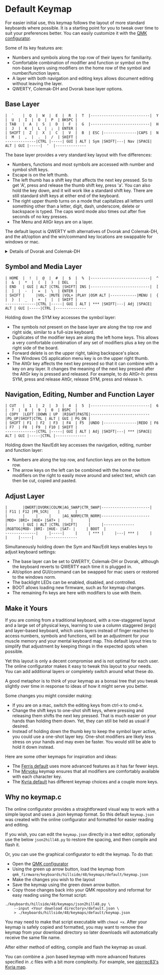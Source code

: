 # Default Keymap

For easier initial use, this keymap follows the layout of more standard keyboards where possible. It is a starting point for you to tweak over time to suit your preferences better. You can easily customize it with the [QMK configurator](https://config.qmk.fm/#/hillside/48/LAYOUT).

Some of its key features are:
- Numbers and symbols along the top row of their layers for familiarity.
- Comfortable combination of modifier and function or symbol on the non-base layers
  using modifiers on the home row of the symbol and number/function layers.
- A layer with both navigation and editing keys allows document editing without leaving the layer.
- QWERTY, Colemak-DH and Dvorak base layer options.

## Base Layer

```
|  `    |  Q  |  W  |  E  |  R  |  T  |---------------------------|  Y  |  U  |  I  |  O  |  P  | BKSPC |
| TAB   |  A  |  S  |  D  |  F  |  G  |---------------------------|  H  |  J  |  K  |  L  |  ;  | ENTER |
| SHIFT |  Z  |  X  |  C  |  V  |  B  | ESC |---------------|CAPS |  N  |  M  |  ,  |  .  |  /  | SHIFT |
--------------|CTRL |-----| GUI | ALT | Sym |SHIFT|---| Nav |SPACE| ALT | GUI |-----|  '  |--------------
```

The base layer provides a very standard key layout with five differences:

- Numbers, functions and most symbols are accessed with number and symbol shift keys.
- Escape is on the left thumb.
- The left thumb has a shift key that affects the next key pressed. So to get 'A', press and release the thumb shift key, press 'a'. You can also hold the key down, and it will work like a standard shift key. There are still standard shift keys at either end of the keyboard.
- The right upper thumb turns on a mode that capitalizes all letters until something other than a letter, digit, dash, underscore, delete or backspace is typed. The caps word mode also times out after five seconds of no key presses.
- The Menu and AltGr keys are on a layer.

The default layout is QWERTY with alternatives of Dvorak and Colemak-DH, and the alt/option and the win/command key locations are swappable for windows or mac.


<details>
<summary>Details of Dvorak and Colemak-DH</summary>
The Dvorak and Colemak-DH base layers
  have identical non-alpha and non-symbol keys as the QWERTY base layer.

```
Dvorak
|  `    |  '  |  ,  |  .  |  P  |  Y  |---------------------------|  F  |  G  |  C  |  R  |  L  | BKSPC |
| TAB   |  A  |  O  |  E  |  U  |  I  |---------------------------|  D  |  H  |  T  |  N  |  S  | ENTER |
| SHIFT |  ;  |  Q  |  J  |  K  |  X  | ESC |---------------|CAPS |  B  |  M  |  W  |  V  |  Z  | SHIFT |
--------------|CTRL |-----| GUI | ALT | Sym |SHIFT|---| Nav |SPACE| ALT | GUI |-----|  /  |--------------

Colemak-DH
|  `    |  Q  |  W  |  F  |  P  |  B  |---------------------------|  J  |  L  |  U  |  Y  |  ;  | BKSPC |
| TAB   |  A  |  R  |  S  |  T  |  G  |---------------------------|  M  |  N  |  E  |  I  |  O  | ENTER |
| SHIFT |  Z  |  X  |  C  |  D  |  V  | ESC |---------------|CAPS |  K  |  H  |  ,  |  .  |  /  | SHIFT |
--------------|CTRL |-----| GUI | ALT | Sym |SHIFT|---| Nav |SPACE| ALT | GUI |-----|  '  |--------------
```
</details>

## Symbol and Media Layer

```
| HOME  |  !  |  @  |  #  |  $  |  %  |---------------------------|  ^  |  &  |  *  |  (  |  )  | DEL   |
| END   | GUI | ALT |CTRL |SHIFT| INS |---------------------------|  [  |  ]  |  -  |  =  |  \  | ENTER |
| SHIFT |     |VOL- |MUTE |VOL+ |PLAY |OSM ALT |------------|MENU |  {  |  }  |  _  |  +  |  |  | SHIFT |
--------------|CTRL |-----| GUI | ALT | *** |SHIFT|---| Adj |SPACE| ALT | GUI |-----|CTRL |--------------
```
Holding down the SYM key accesses the symbol layer:

- The symbols not present on the base layer are along the top row and right side, similar to a full-size keyboard.
- Duplicates of the modifier keys are along the left home keys. This allows a very comfortable combination of any set of modifiers plus a key on the right side of the board.
- Forward delete is on the upper right, taking backspace's place.
- The Windows OS application menu key is on the upper right thumb.
- The AltGr key affects the next key pressed so that it can combine with a key on any layer. It changes the meaning of the next key pressed after the AltGr key is pressed and released. For example, to do AltGr-h: press SYM, press and release AltGr, release SYM, press and release h.

## Navigation, Editing, Number and Function Layer

```
| CUT   |  1  |  2  |  3  |  4  |  5  |---------------------------|  6  |  7  |  8  |  9  |  0  | BSPC  |
| COPY  |LEFT |DOWN | UP  |RIGHT|PASTE|---------------------------|PG_UP|SHIFT|CTRL | ALT | GUI | PG_DN |
| SHIFT | F1  | F2  | F3  | F4  | F5  |UNDO |---------------|REDO | F6  | F7  | F8  | F9  | F10 | SHIFT |
--------------|CTRL |-----| GUI | ALT | Adj |SHIFT|---| *** |SPACE| ALT | GUI |-----|CTRL |--------------
```
Holding down the Nav/Edit key accesses the navigation, editing, number and function layer:

- Numbers are along the top row, and function keys are on the bottom row.
- The arrow keys on the left can be combined with the home row modifiers on the right to easily move around and select text, which can then be cut, copied and pasted.


## Adjust Layer
```
|       |QWERT|DVORK|COLMK|AG_SWAP|CTR_SWAP|----------------------|     | F11 | F12 |PR_SCR|    |       |
|       |     |     |     |AG_NORM|CTR_NORM|----------------------|MOD+ |BRI+ |HUE+ |SAT+ |     |       |
|       | GUI | ALT |CTRL |SHIFT|     |     |--------------|RGBTOG|MOD- |BRI- |HUE- |SAT- |     | BOOT  |
--------------|     |-----|     |     | *** |     |---| *** |     |     |     |-----|     |--------------
```
Simultaneously holding down the Sym and Nav/Edit keys enables keys to adjust keyboard settings:

- The base layer can be set to QWERTY, Colemak-DH or Dvorak, although the keyboard reverts to QWERTY each time it is plugged in.
- Alt/option and GUI/command can be swapped for mac users or restored to the windows norm.
- The backlight LEDs can be enabled, disabled, and controlled.
- BOOT allows loading new firmware, such as for keymap changes.
- The remaining Fn keys are here with modifiers to use with them.

## Make it Yours

If you are coming from a traditional keyboard,
  with a row-staggered layout and a large set of physical keys,
  learning to use a column staggered (ergo) and layer-based keyboard,
  which uses layers instead of finger reaches to access numbers, symbols and functions,
  will be an adjustment for your muscle memory and your mental keyboard map.
This default layout tries to simplify that adjustment by keeping things in the expected spots when possible.

Yet this layout is only a decent compromise and is not optimal for each user.
The online configurator makes it easy to tweak this layout to your needs.
You can add additional layers or completely switch around what these do.

A good metaphor is to think of your keymap as a bonsai tree that you tweak slightly over time
  in response to ideas of how it might serve you better.

Some changes you might consider making:
- If you are on a mac, switch the editing keys from ctrl-x to cmd-x.
- Change the shift keys to one-shot shift keys,
  where pressing and releasing them shifts the next key pressed.
  That is much easier on your hands than holding them down.
  Yet, they can still be held as usual if desired.
- Instead of holding down the thumb key to keep the symbol layer active,
  you could use a one-shot layer key.
  One-shot modifiers are likely less stress on your hands and may even be faster.
  You would still be able to hold it down instead.

Here are some other keymaps for inspiration and ideas:
- The [Ferris default](https://github.com/qmk/qmk_firmware/tree/master/keyboards/ferris/keymaps/default) uses more advanced features as it has far fewer keys.
- The [Miryoku](https://github.com/manna-harbour/miryoku/tree/master/docs/reference) keymap ensures that all modifiers are comfortably available with each character key.
- The [Kyria default](https://github.com/qmk/qmk_firmware/tree/master/keyboards/splitkb/kyria/keymaps/default) has different keymap choices and a couple more keys.



## Why no keymap.c

The online configurator provides a straightforward visual way to work with a simple layout
  and uses a .json keymap format.
So this default ```keymap.json``` was created with the online configurator
  and formatted for easier reading and editing.

If you wish, you can edit the ```keymap.json``` directly in a text editor, optionally use the below ```json2hill48.py``` to restore the spacing, and then compile and flash it.

Or, you can use the graphical configurator to edit the keymap. To do that:

- Open the [QMK configurator](https://config.qmk.fm/#/hillside/48/LAYOUT)
- Using the green up arrow button, load the keymap from ```qmk_firmware/keyboards/hillside/48/keymaps/default/keymap.json```
- Make the changes you wish to the layout
- Save the keymap using the green down arrow button.
- Copy those changes back into your QMK repository and reformat for easy reading using the format script:
```
./keyboards/hillside/48/keymaps/json2hill48.py \
    --input <Your download directory>/default.json \
    > ./keyboards/hillside/48/keymaps/default/keymap.json
```
   You may need to make that script executable with ```chmod +x```. After your keymap is safely copied and formatted, you may want to remove the keymap from your download directory so later downloads will automatically receive the same file name.

After either method of editing, compile and flash the keymap as usual.

You can combine a .json based keymap with more advanced features specified in .c files
  with a bit more complexity.
For example, see
[pierrec83's Kyria map](https://github.com/qmk/qmk_firmware/tree/master/keyboards/splitkb/kyria/keymaps/pierrec83).